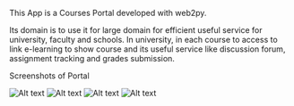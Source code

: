 This App is a Courses Portal developed with web2py.

Its domain is to use it for large domain for efficient useful service for university, faculty and schools. In university,
in each course to access to link e-learning to show course and its useful service like discussion forum, assignment tracking and grades submission.

Screenshots of Portal

![Alt text](https://s26.postimg.org/dsr7gwbyh/Screenshot_from_2017-04-17_16-01-56.png "Admin interface")
![Alt text](https://s26.postimg.org/ooilc8ww9/Screenshot_from_2017-04-17_16-04-40.png "Homepage")
![Alt text](https://s26.postimg.org/qhli0ki2x/Screenshot_from_2017-04-17_16-04-30.png "Discussion")
![Alt text](https://s26.postimg.org/pgl9bg13d/Screenshot_from_2017-04-17_16-04-19.png "Feedback")
